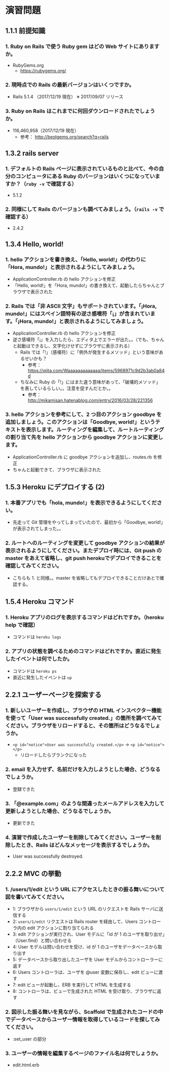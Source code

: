 # 演習問題
## 1.1.1 前提知識
### 1. Ruby on Rails で使う Ruby gem はどの Web サイトにありますか。
- RubyGems.org
    - https://rubygems.org/

### 2. 現時点での Rails の最新バージョンはいくつですか。
- Rails 5.1.4 （2017/12/19 現在） ※ 2017/09/07 リリース

### 3. Ruby on Rails はこれまでに何回ダウンロードされたでしょうか。
- 116,460,958（2017/12/19 現在）
    - 参考： http://bestgems.org/search?q=rails

## 1.3.2 rails server
### 1. デフォルトの Rails ページに表示されているものと比べて、今の自分のコンピュータにある Ruby のバージョンはいくつになっていますか？（`ruby -v` で確認する）
- 5.1.2

### 2. 同様にして Rails のバージョンも調べてみましょう。（`rails -v` で確認する）
- 2.4.2

## 1.3.4 Hello, world!
### 1. hello アクションを書き換え、「Hello, world!」の代わりに「Hora, mundo!」と表示されるようにしてみましょう。
- ApplicationController.rb の hello アクションを修正
- 「Hello, world!」を「Hora, mundo!」の書き換えて、起動したらちゃんとブラウザで表示された

### 2. Rails では「非 ASCII 文字」もサポートされています。「¡Hora, mundo!」にはスペイン語特有の逆さ感嘆符「¡」が含まれています。「¡Hora, mundo!」と表示されるようにしてみましょう。
- ApplicationController.rb の hello アクションを修正
- 逆さ感嘆符「¡」を入力したら、エディタ上でエラーが出た。。（でも、ちゃんと起動はできるし、文字化けせずにブラウザに表示される）
    - Rails では「!」（感嘆符）に「例外が発生するメソッド」という意味があるせいかも？
        - 参考： https://qiita.com/Waaaaaaaaaaaaa/items/5968971c9d2b3ab0a84d
    - ちなみに Ruby の「!」にはまた違う意味があって、「破壊的メソッド」を表しているらしい。。注意を促すんだとか。。
        - 参考： http://mikamisan.hatenablog.com/entry/2016/03/28/221356

### 3. hello アクションを参考にして、2 つ目のアクション goodbye を追加しましょう。このアクションは「Goodbye, world!」というテキストを表示します。ルーティングを編集して、ルートルーティングの割り当て先を hello アクションから goodbye アクションに変更します。
- ApplicationController.rb に goodbye アクションを追加し、routes.rb を修正
- ちゃんと起動できて、ブラウザに表示された

## 1.5.3 Heroku にデプロイする (2)
### 1. 本番アプリでも「hola, mundo!」を表示できるようにしてください。
- 先走って Git 管理をやってしまっていたので、最初から「Goodbye, world!」が表示されてしまった。。

### 2. ルートへのルーティングを変更して goodbye アクションの結果が表示されるようにしてください。またデプロイ時には、Git push の master をあえて省略し、git push herokuでデプロイできることを確認してみてください。
- こちらも 1. と同様。。master を省略してもデプロイできることだけあとで確認する。

## 1.5.4 Heroku コマンド
### 1. Heroku アプリのログを表示するコマンドはどれですか。（heroku help で確認）
- コマンドは `heroku logs`

### 2. アプリの状態を調べるためのコマンドはどれですか。直近に発生したイベントは何でしたか。
- コマンドは `heroku ps`
- 直近に発生したイベントは `up`

## 2.2.1 ユーザーページを探索する
### 1. 新しいユーザーを作成し、ブラウザの HTML インスペクター機能を使って「User was successfully created.」の箇所を調べてみてください。ブラウザをリロードすると、その箇所はどうなるでしょうか。
- `<p id="notice">User was successfully created.</p>` → `<p id="notice"></p>`
    - リロードしたらブランクになった

### 2. email を入力せず、名前だけを入力しようとした場合、どうなるでしょうか。
- 登録できた

### 3. 「@example.com」のような間違ったメールアドレスを入力して更新しようとした場合、どうなるでしょうか。
- 更新できた

### 4. 演習で作成したユーザーを削除してみてください。ユーザーを削除したとき、Rails はどんなメッセージを表示するでしょうか。
- User was successfully destroyed.

## 2.2.2 MVC の挙動
### 1. /users/1/edit という URL にアクセスしたときの振る舞いについて図を書いてみてください。
- 1: ブラウザから `users/1/edit` という URL のリクエストを Rails サーバに送信する
- 2: `users/1/edit` リクエストは Rails router を経由して、Users コントローラ内の edit アクションに割り当てられる
- 3: edit アクションが実行され、User モデルに「id が 1 のユーザを取り出せ」（User.find）と問い合わせる
- 4: User モデルは問い合わせを受け、id が 1 のユーザをデータベースから取り出す
- 5: データベースから取り出したユーザを User モデルからコントローラーに返す
- 6: Users コントローラは、ユーザを @user 変数に保存し、edit ビューに渡す
- 7: edit ビューが起動し、ERB を実行して HTML を生成する
- 8: コントローラは、ビューで生成された HTML を受け取り、ブラウザに返す

### 2. 図示した振る舞いを見ながら、Scaffold で生成されたコードの中でデータベースからユーザー情報を取得しているコードを探してみてください。
- :set_user の部分

### 3. ユーザーの情報を編集するページのファイル名は何でしょうか。
- edit.html.erb
